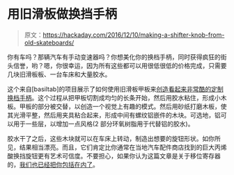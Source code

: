 # 用旧滑板做换挡手柄

> 原文：<https://hackaday.com/2016/12/10/making-a-shifter-knob-from-old-skateboards/>

你有车吗？那辆汽车有手动变速器吗？你想美化你的换档手柄，同时获得疯狂的街头信誉，哟？嗯，你很幸运，因为所有这些都可以用很低很低的价格完成，只需要几块旧滑板板、一台车床和大量胶水。

这个来自[basiltab]的项目展示了如何使用旧滑板甲板来[创造看起来非常酷的定制换档手柄](http://imgur.com/a/SBJn4)。这个过程从把甲板切割成均匀的长条开始，然后用胶水粘住，形成小木板。甲板的部分被交替，以创造一个视觉上有趣的模式。然后用砂纸打磨木板，使其光滑平整，然后用夹具粘合起来，形成中间有螺纹铝嵌件的木块。可选地，铝可以用于一些层，以增加一点风格(2 部分环氧树脂用于代替铝的胶水)。

胶水干了之后，这些木块就可以在车床上转动，制造出想要的旋钮形状。如你所见，结果相当漂亮。而且，它们肯定比你通常在当地汽车配件商店找到的巨大丙烯酸换挡旋钮更有艺术可信度。不要担心，如果你认为这篇文章是关于移位寄存器的，[我们也已经把你包括在内了](https://hackaday.com/2015/05/04/logic-noise-taming-the-wild-shift-register/)。